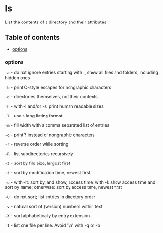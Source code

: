 # ls

List the contents of a directory and their attributes

## Table of contents

* [options](#options)

### options
`-a` - do not ignore entries starting with ., show all files and folders, including hidden ones

`-b` - print C-style escapes for nongraphic characters

`-d` - directories themselves, not their contents

`-h` - with -l and/or -s, print human readable sizes

`-l` - use a long listing format

`-m` - fill width with a comma separated list of entries

`-q` - print ? instead of nongraphic characters

`-r` - reverse order while sorting

`-R` - list subdirectories recursively

`-S` - sort by file size, largest first

`-t` - sort by modification time, newest first

`-u` - with -lt: sort by, and show, access time; with -l: show access time and sort by name; otherwise: sort by access time, newest first

`-U` - do not sort; list entries in directory order

`-v` - natural sort of (version) numbers within text 

`-X` - sort alphabetically by entry extension 

`-1` - list one file per line.  Avoid '\n' with -q or -b
